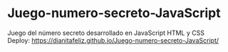 # Juego-numero-secreto-JavaScript
Juego del número secreto desarrollado en JavaScript HTML y CSS <br>
Deploy: https://dianitafeliz.github.io/Juego-numero-secreto-JavaScript/
